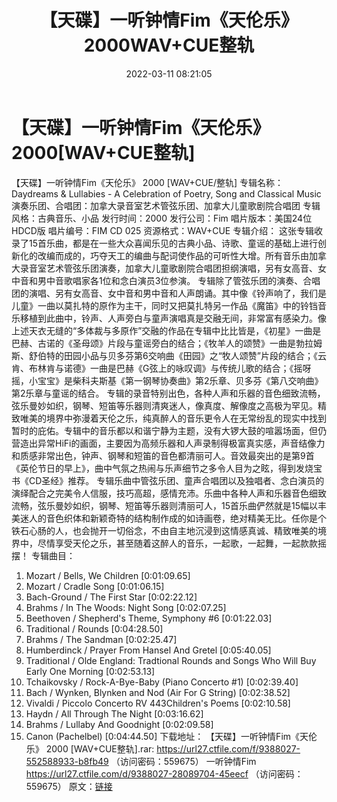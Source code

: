 ﻿---
title: 【天碟】一听钟情Fim《天伦乐》2000WAV+CUE整轨
date: 2022-03-11 08:21:05
categories: 古典音乐、新世纪、纯音雅乐
tags: 纯音雅乐
---
# 【天碟】一听钟情Fim《天伦乐》2000[WAV+CUE整轨]

【天碟】一听钟情Fim《天伦乐》 2000 [WAV+CUE/整轨]
专辑名称：Daydreams & Lullabies - A Celebration of Poetry, Song
and Classical Music
演奏乐团、合唱团：加拿大录音室艺术管弦乐团、加拿大儿童歌剧院合唱团
专辑风格：古典音乐、小品
发行时间：2000
发行公司：Fim
唱片版本：美国24位HDCD版
唱片编号：FIM CD 025
资源格式：WAV+CUE
专辑介绍：
这张专辑收录了15首乐曲，都是在一些大众喜闻乐见的古典小品、诗歌、童谣的基础上进行创新化的改编而成的，巧夺天工的编曲与配词使作品的可听性大增。所有音乐由加拿大录音室艺术管弦乐团演奏，加拿大儿童歌剧院合唱团担纲演唱，另有女高音、女中音和男中音歌唱家各1位和念白演员3位参演。
专辑除了管弦乐团的演奏、合唱团的演唱、另有女高音、女中音和男中音和人声朗诵。其中像《铃声响了，我们是儿童》一曲以莫扎特的原作为主干，同时又把莫扎特另一作品《魔笛》中的铃铛音乐移植到此曲中，铃声、人声旁白与童声演唱真是交融无间，非常富有感染力。像上述天衣无缝的“多体裁与多原作”交融的作品在专辑中比比皆是，《初星》一曲是巴赫、古诺的《圣母颂》片段与童谣旁白的结合；《牧羊人的颂赞》一曲是勃拉姆斯、舒伯特的田园小品与贝多芬第6交响曲《田园》之“牧人颂赞”片段的结合；《云肯、布林肯与诺德》一曲是巴赫《G弦上的咏叹调》与传统儿歌的结合；《摇呀摇，小宝宝》是柴科夫斯基《第一钢琴协奏曲》第2乐章、贝多芬《第八交响曲》第2乐章与童谣的结合。
专辑的录音特别出色，各种人声和乐器的音色细致流畅，弦乐曼妙如织，钢琴、短笛等乐器则清爽迷人，像真度、解像度之高极为罕见。精致唯美的境界中弥漫着天伦之乐，纯真醉人的音乐更令人在无常纷乱的现实中找到暂时的庇佑。专辑中的音乐都以和谐宁静为主题，没有大锣大鼓的喧嚣场面，但仍营造出异常HiFi的画面，主要因为高频乐器和人声录制得极富真实感，声音结像力和质感非常出色，钟声、钢琴和短笛的音色都清丽可人。音效最突出的是第9首《英伦节日的早上》，曲中气氛之热闹与乐声细节之多令人目为之眩，得到发烧宝书《CD圣经》推荐。
专辑乐曲中管弦乐团、童声合唱团以及独唱者、念白演员的演绎配合之完美令人信服，技巧高超，感情充沛。乐曲中各种人声和乐器音色细致流畅，弦乐曼妙如织，钢琴、短笛等乐器则清丽可人，15首乐曲俨然就是15幅以丰美迷人的音色织体和新颖奇特的结构制作成的如诗画卷，绝对精美无比。任你是个铁石心肠的人，也会抛开一切俗念，不由自主地沉浸到这情感真诚、精致唯美的境界中，尽情享受天伦之乐，甚至随着这醉人的音乐，一起歌，一起舞，一起款款摇摆！
专辑曲目：
01. Mozart / Bells, We
Children
[0:01:09.65]
02. Mozart / Cradle
Song
[0:01:06.15]
03. Bach-Ground / The First
Star
[0:02:22.12]
04. Brahms / In The Woods: Night
Song
[0:02:07.25]
05. Beethoven / Shepherd's Theme, Symphony
#6
[0:01:22.03]
06. Traditional /
Rounds
[0:04:28.50]
07. Brahms / The
Sandman
[0:02:25.47]
08. Humberdinck / Prayer From Hansel And
Gretel
[0:05:40.05]
09. Traditional / Olde England: Tradtional Rounds and Songs Who
Will Buy Early One
Morning
[0:02:53.13]
10. Tchaikovsky / Rock-A-Bye-Baby (Piano Concerto
#1)
[0:02:39.40]
11. Bach / Wynken, Blynken and Nod (Air For G
String)
[0:02:38.52]
12. Vivaldi / Piccolo Concerto RV 443Children's
Poems
[0:02:10.58]
13. Haydn / All Through The
Night
[0:03:16.62]
14. Brahms / Lullaby And
Goodnight
[0:02:09.58]
15. Canon
(Pachelbel)
[0:04:44.50]
下载地址：
【天碟】一听钟情Fim《天伦乐》 2000 [WAV+CUE整轨].rar: https://url27.ctfile.com/f/9388027-552588933-b8fb49
（访问密码：559675）
一听钟情Fim
https://url27.ctfile.com/d/9388027-28089704-45eecf
（访问密码：559675）
原文：[链接](https://blog.sina.com.cn/s/blog_1647c7e7601030w50.html)
